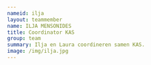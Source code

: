 ```yaml
---
nameid: ilja
layout: teammember
name: ILJA MENSONIDES
title: Coordinator KAS 
group: team
summary: Ilja en Laura coordineren samen KAS. 
image: /img/ilja.jpg
---
```



